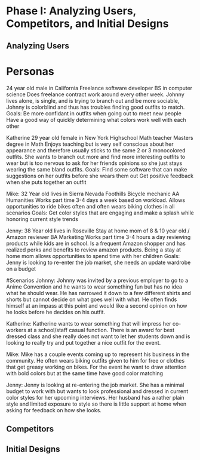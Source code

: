 # Phase I: Analyzing Users, Competitors, and Initial Designs

## Analyzing Users

# Personas
24 year old male in California
Freelance software developer
BS in computer science
Does freelance contract work around every other week. Johnny lives alone, is single, and is trying to branch out and be more sociable, Johnny is colorblind and thus has troubles finding good outfits to match.
Goals:
Be more confidant in outfits when going out to meet new people
Have a good way of quickly determining what colors work well with each other

Katherine
29 year old female in New York
Highschool Math teacher
Masters degree in Math
Enjoys teaching but is very self conscious about her appearance and therefore usually sticks to the same 2 or 3 monocolored outfits. She wants to branch out more and find more interesting outfits to wear but is too nervous to ask for her friends opinions so she just stays wearing the same bland outfits.
Goals:
Find some software that can make suggestions on her outfits before she wears them out
Get positive feedback when she puts together an outfit

Mike:
32 Year old lives in Sierra Nevada Foothills
Bicycle mechanic
AA  Humanities
Works part time 3-4 days a week based on workload. Allows opportunities to ride bikes often and often wears biking clothes in all scenarios
Goals:
Get color styles that are engaging and make a splash while honoring current style trends

Jenny:
38 Year old lives in Roseville
Stay at home mom of 8 & 10 year old / Amazon reviewer
BA Marketing
Works part time 3-4 hours a day reviewing products while kids are in school. Is a frequent Amazon shopper and has realized perks and benefits to review amazon products. Being a stay at home mom allows opportunities to spend time with her children 
Goals:
Jenny is looking to re-enter the job market, she needs an update wardrobe on a budget

#Scenarios
Johnny: Johnny was invited by a previous employer to go to a Anime Convention and he wants to wear something fun but has no idea what he should wear. He has narrowed it down to a few different shirts and shorts but cannot decide on what goes well with what. He often finds himself at an impass at this point and would like a second opinion on how he looks before he decides on his outfit.

Katherine: Katherine wants to wear something that will impress her co-workers at a school/staff casual function. There is an award for best dressed class and she really does not want to let her students down and is looking to really try and put together a nice outfit for the event.

Mike: Mike has a couple events coming up to represent his business in the community. He often wears biking outfits given to him for free or clothes that get greasy working on bikes. For the event he want to draw attention with bold colors but at the same time have good color matching   

Jenny: Jenny is looking at re-entering the job market. She has a minimal budget to work with but wants to look professional and dressed in current color styles for her upcoming interviews. Her husband has a rather plain style and limited exposure to style so there is little support at home when asking for feedback on how she looks.

## Competitors

## Initial Designs
